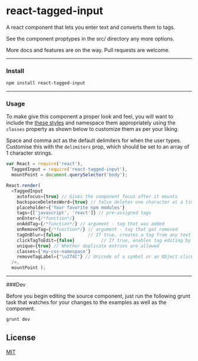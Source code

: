 # react-tagged-input

A react component that lets you enter text and converts them to tags.

See the component proptypes in the src/ directory any more options.

More docs and features are on the way. Pull requests are welcome.

---
### Install

```sh
npm install react-tagged-input
```

---

### Usage

To make give this component a proper look and feel, you will want to include the [these styles](https://github.com/tutorialhorizon/react-tagged-input/blob/master/css/react-tagged-input.css) and namespace them appropriately using the `classes` property as shown below to customize them as per your liking.

Space and comma act as the default delimiters for when the user types.  Customise this with the `delimiters` 
prop, which should be set to an array of 1 character strings.

```js
var React = require('react'),
  TaggedInput = require('react-tagged-input'),
  mountPoint = document.querySelector('body');

React.render(
  <TaggedInput
    autofocus={true} // Gives the component focus after it mounts
    backspaceDeletesWord={true} // false deletes one character at a time
    placeholder={'Your favorite npm modules'}
    tags={['javascript', 'react']} // pre-assigned tags
    onEnter={/*function*/}
    onAddTag={/*function*/} // argument - tag that was added
    onRemoveTag={/*function*/} // argument - tag that got removed
    tagOnBlur={false}          // If true, creates a tag from any text entered when input box loses focus
    clickTagToEdit={false}          // If true, enables tag editing by clicking the tag text
    unique={true} // Whether duplicate entries are allowed
    classes={'my-css-namespace'}
    removeTagLabel={"\u274C"} // Unicode of a symbol or an Object click to delete tags. Defaults to 'x'
  />,
  mountPoint );
```


---
###Dev

Before you begin editing the source component, just run the following grunt task that watches for your changes to the examples as well as the component.

```sh
grunt dev
```

## License

[MIT](LICENSE)
